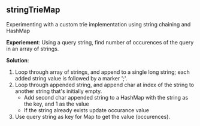 ## stringTrieMap
Experimenting with a custom trie implementation using string chaining and HashMap

**Experiement**: Using a query string, find number of occurences of the query in an array of strings.

**Solution**:
1. Loop through array of strings, and append to a single long string; each added string value is followed by a marker ';'.
2. Loop through appended string, and append char at index of the string to another string that's initially empty.
    - Add second char appended string to a HashMap with the string as the key, and 1 as the value
    - If the string already exists update occurance value
3. Use query string as key for Map to get the value (occurences).
